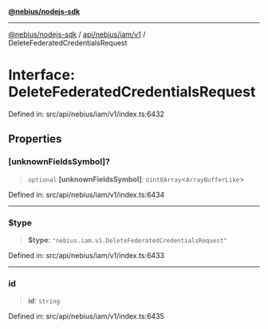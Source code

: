 [**@nebius/nodejs-sdk**](../../../../../README.md)

---

[@nebius/nodejs-sdk](../../../../../README.md) / [api/nebius/iam/v1](../README.md) / DeleteFederatedCredentialsRequest

# Interface: DeleteFederatedCredentialsRequest

Defined in: src/api/nebius/iam/v1/index.ts:6432

## Properties

### \[unknownFieldsSymbol\]?

> `optional` **\[unknownFieldsSymbol\]**: `Uint8Array`\<`ArrayBufferLike`\>

Defined in: src/api/nebius/iam/v1/index.ts:6434

---

### $type

> **$type**: `"nebius.iam.v1.DeleteFederatedCredentialsRequest"`

Defined in: src/api/nebius/iam/v1/index.ts:6433

---

### id

> **id**: `string`

Defined in: src/api/nebius/iam/v1/index.ts:6435
